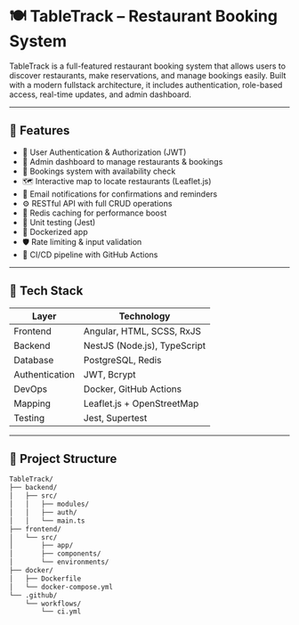 # 🍽️ TableTrack – Restaurant Booking System

TableTrack is a full-featured restaurant booking system that allows users to discover restaurants, make reservations, and manage bookings easily. Built with a modern fullstack architecture, it includes authentication, role-based access, real-time updates, and admin dashboard.

---

## 🚀 Features

- 🔐 User Authentication & Authorization (JWT)
- 🏢 Admin dashboard to manage restaurants & bookings
- 📅 Bookings system with availability check
- 🗺️ Interactive map to locate restaurants (Leaflet.js)
- 📧 Email notifications for confirmations and reminders
- ⚙️ RESTful API with full CRUD operations
- 🧠 Redis caching for performance boost
- 🧪 Unit testing (Jest)
- 🐳 Dockerized app
- 🛡️ Rate limiting & input validation
- 🚀 CI/CD pipeline with GitHub Actions

---

## 🧱 Tech Stack

| Layer        | Technology                    |
|--------------|-------------------------------|
| Frontend     | Angular, HTML, SCSS, RxJS     |
| Backend      | NestJS (Node.js), TypeScript  |
| Database     | PostgreSQL, Redis             |
| Authentication | JWT, Bcrypt                  |
| DevOps       | Docker, GitHub Actions        |
| Mapping      | Leaflet.js + OpenStreetMap    |
| Testing      | Jest, Supertest               |

---

## 🧭 Project Structure

```bash
TableTrack/
├── backend/
│   ├── src/
│   │   ├── modules/
│   │   ├── auth/
│   │   └── main.ts
├── frontend/
│   └── src/
│       ├── app/
│       ├── components/
│       └── environments/
├── docker/
│   ├── Dockerfile
│   └── docker-compose.yml
└── .github/
    └── workflows/
        └── ci.yml
